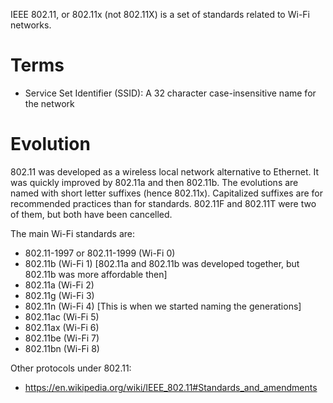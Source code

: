 IEEE 802.11, or 802.11x (not 802.11X) is a set of standards related to Wi-Fi networks.
# Terms
- Service Set Identifier (SSID): A 32 character case-insensitive name for the network
# Evolution
802.11 was developed as a wireless local network alternative to Ethernet.
It was quickly improved by 802.11a and then 802.11b.
The evolutions are named with short letter suffixes (hence 802.11x).
Capitalized suffixes are for recommended practices than for standards. 802.11F and 802.11T were two of them, but both have been cancelled.

The main Wi-Fi standards are:
- 802.11-1997 or 802.11-1999 (Wi-Fi 0)
- 802.11b (Wi-Fi 1) [802.11a and 802.11b was developed together, but 802.11b was more affordable then]
- 802.11a (Wi-Fi 2)
- 802.11g (Wi-Fi 3)
- 802.11n (Wi-Fi 4) [This is when we started naming the generations]
- 802.11ac (Wi-Fi 5)
- 802.11ax (Wi-Fi 6)
- 802.11be (Wi-Fi 7)
- 802.11bn (Wi-Fi 8)

Other protocols under 802.11:
- https://en.wikipedia.org/wiki/IEEE_802.11#Standards_and_amendments